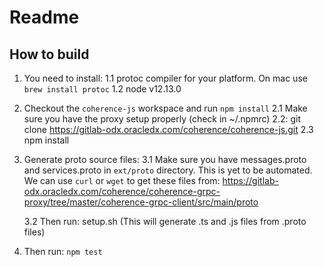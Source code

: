 # Readme

## How to build

1. You need to install:
   1.1 protoc compiler for your platform. On mac use `brew install protoc`
   1.2 node v12.13.0

2. Checkout the `coherence-js` workspace and run `npm install`
   2.1 Make sure you have the proxy setup properly (check in ~/.npmrc)
   2.2: git clone https://gitlab-odx.oracledx.com/coherence/coherence-js.git
   2.3 npm install

3. Generate proto source files:
   3.1 Make sure you have messages.proto and services.proto in `ext/proto` directory. This is yet to
   be automated. We can use `curl` or `wget` to get these files from:
   https://gitlab-odx.oracledx.com/coherence/coherence-grpc-proxy/tree/master/coherence-grpc-client/src/main/proto

   3.2 Then run: setup.sh (This will generate .ts and .js files from .proto files)

4. Then run: `npm test`


